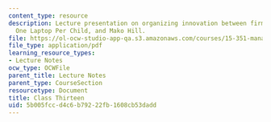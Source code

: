 ```yaml
---
content_type: resource
description: Lecture presentation on organizing innovation between firms and communities,
  One Laptop Per Child, and Mako Hill.
file: https://ol-ocw-studio-app-qa.s3.amazonaws.com/courses/15-351-managing-innovation-and-entrepreneurship-spring-2008/5b005fccd4c6b79222fb1608cb53dadd_13_lec.pdf
file_type: application/pdf
learning_resource_types:
- Lecture Notes
ocw_type: OCWFile
parent_title: Lecture Notes
parent_type: CourseSection
resourcetype: Document
title: Class Thirteen
uid: 5b005fcc-d4c6-b792-22fb-1608cb53dadd
---
```

